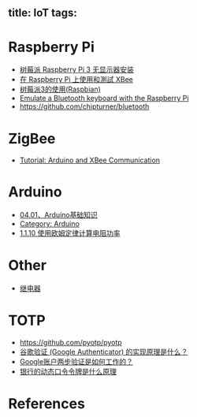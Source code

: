 title: IoT
tags:
---

##

# Raspberry Pi

- [树莓派 Raspberry Pi 3 无显示器安装](https://zhuanlan.zhihu.com/p/20794478)
- [在 Raspberry Pi 上使用和測試 XBee](http://pychen0918.blogspot.jp/2015/10/raspberry-pixbee.html)
- [树莓派3的使用(Raspbian)](https://www.zybuluo.com/yangxuan/note/321467)
- [Emulate a Bluetooth keyboard with the Raspberry Pi](https://www.gadgetdaily.xyz/emulate-a-bluetooth-keyboard-with-the-raspberry-pi/)
- <https://github.com/chipturner/bluetooth>


# ZigBee

- [Tutorial: Arduino and XBee Communication](http://cs.smith.edu/dftwiki/index.php/Tutorial:_Arduino_and_XBee_Communication)

# Arduino
- [04.01、Arduino基础知识](https://github.com/MisaZhu/Robotics/wiki/04.01%E3%80%81Arduino%E5%9F%BA%E7%A1%80%E7%9F%A5%E8%AF%86)
- [Category: Arduino](http://ohcoder.com/blog/categories/arduino/)
- [1.1.10 使用欧姆定律计算电阻功率](http://book.51cto.com/art/201403/433520.htm)

# Other
- [继电器](https://zh.wikipedia.org/wiki/%E7%BB%A7%E7%94%B5%E5%99%A8)



# TOTP

- <https://github.com/pyotp/pyotp>
- [谷歌验证 (Google Authenticator) 的实现原理是什么？](https://www.zhihu.com/question/20462696)
- [Google账户两步验证是如何工作的？](https://linux.cn/article-2641-1.html)
- [银行的动态口令令牌是什么原理](http://blog.jobbole.com/97877/)


# References


